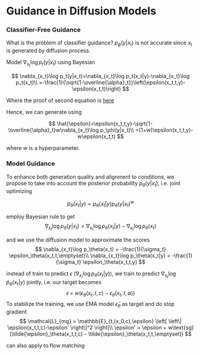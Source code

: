 # Guidance in Diffusion Models

### Classifier-Free Guidance

What is the problem of classifier guidance? $p_\phi(y|x_t)$ is not accurate since $x_t$ is generated by diffusion process.

Model $\nabla_{x_t}\log p_t(y|x_t)$ using Bayesian

$$
\nabla_{x_t}\log p_t(y|x_t)=\nabla_{x_t}\log p_t(x_t|y)-\nabla_{x_t}\log p_t(x_t)\\
=-\frac{1}{\sqrt{1-\overline{\alpha}_t}}\left(\epsilon(x_t,t,y)-\epsilon(x_t,t)\right)
$$

Where the proof of second equation is [here](https://en.wikipedia.org/wiki/Diffusion_model#:~:text=DDPM%20and%20score%2Dbased%20generative,a%20NCSN%2C%20and%20vice%20versa.&text=Thus%2C%20a%20score%2Dbased%20network,be%20used%20for%20denoising%20diffusion.&text=Thus%2C%20a%20denoising%20network%20can,as%20for%20score%2Dbased%20diffusion.)

Hence, we can generate using

$$
\hat{\epsilon}=\epsilon(x_t,t,y)-\sqrt{1-\overline{\alpha}_t}w\nabla_{x_t}\log p_\phi(y|x_t)\\
=(1+w)\epsilon(x_t,t,y)-w\epsilon(x_t,t)
$$

where $w$ is a hyperparameter.

### Model Guidance

To enhance both generation quality and alignment to conditions, we propose to take into account the posterior probability $p_\theta(y|x_t)$, i.e. joint optimizing

$$
\tilde{p}_\theta(x_t|y) = p_\theta(x_t|y) p_\theta(y|x_t)^w
$$

employ Bayesian rule to get
$$
% \nabla \log \tilde{p}_\theta(x_t|y) =\nabla  \log p_\theta(x_t|y) + w\nabla \log p_\theta(y|x_t)
\nabla_{x_t}\log p_\theta(y|x_t) = \nabla_{x_t}\log p_\theta(x_t|y) - \nabla_{x_t}\log p_\theta(x_t)
$$

and we use the diffusion model to approximate the scores
$$
\nabla_{x_t}\log p_\theta(x_t) = -\frac{1}{\sigma_t} \epsilon_\theta(x_t,t,\emptyset)\\
\nabla_{x_t}\log p_\theta(x_t|y) = -\frac{1}{\sigma_t} \epsilon_\theta(x_t,t,y)
$$

instead of train to predict $\epsilon$ ($\nabla_{x_t}\log p_\theta(x_t|y)$), we train to predict $\nabla_{x_t}\log \tilde{p}_\theta(x_t|y)$ jointly, i.e. our target becomes 
$$
\epsilon+w(\epsilon_\theta(x_t,t,c) - \epsilon_\theta(x_t,t,\emptyset))
$$
To stabilize the training, we use EMA model $\tilde{\epsilon}_\theta$ as target and do stop gradient
$$
\mathcal{L}_{mg} = \mathbb{E}_{t,(x_0,c),\epsilon} \left[ \left\| \epsilon(x_t,t,c)-\epsilon' \right\|^2 \right]\\
\epsilon' = \epsilon + w\text{sg}(\tilde{\epsilon}_\theta(x_t,t,c) - \tilde{\epsilon}_\theta(x_t,t,\emptyset))
$$

can also apply to flow matching